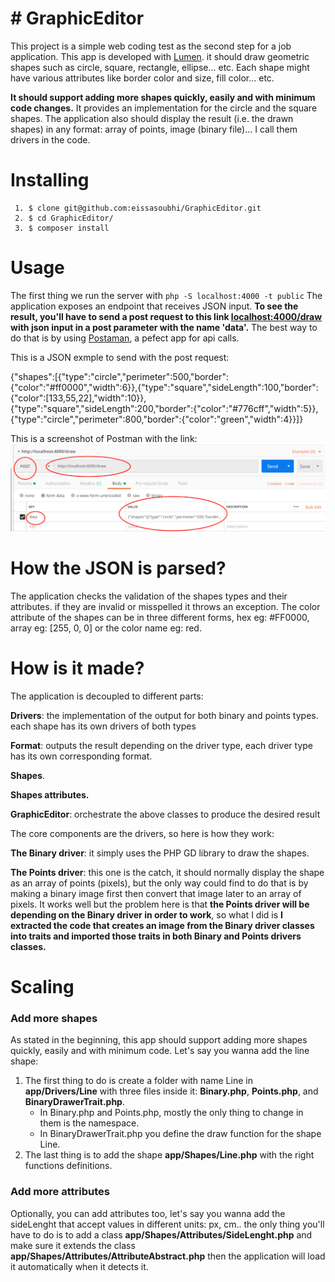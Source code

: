 
# # GraphicEditor

This project is a simple web coding test as the second step for a job application.
This app is developed with [Lumen](https://lumen.laravel.com/). it should draw geometric shapes such as
circle, square, rectangle, ellipse... etc. Each shape might have various attributes like border
color and size, fill color... etc.

**It should support adding more shapes quickly, easily and with minimum code
changes.** 
It provides an implementation for the circle and the square shapes.
The application also should display the result (i.e. the drawn shapes) in any format: array of points, image (binary file)... I call them drivers in the code.

# Installing 

     1. $ clone git@github.com:eissasoubhi/GraphicEditor.git
     2. $ cd GraphicEditor/
     3. $ composer install

# Usage

The first thing we run the server with `php -S localhost:4000 -t public`
The application exposes an endpoint that receives JSON input.
**To see the result, you'll have to send a post request to this link [localhost:4000/draw](localhost:4000/draw) with json input in a post parameter with the name 'data'.**
The best way to do that is by using [Postaman](https://chrome.google.com/webstore/detail/postman/fhbjgbiflinjbdggehcddcbncdddomop?hl=en), a pefect app for api calls. 

This is a JSON exmple to send with the post request:

{"shapes":[{"type":"circle","perimeter":500,"border":{"color":"#ff0000","width":6}},{"type":"square","sideLength":100,"border":{"color":[133,55,22],"width":10}},{"type":"square","sideLength":200,"border":{"color":"#776cff","width":5}},{"type":"circle","perimeter":800,"border":{"color":"green","width":4}}]}

This is a screenshot of Postman with the link:
![ a screenshot of Postman with the link](/postman-screenshot.png)

# How the JSON is parsed?

The application checks the validation of the shapes types and their attributes. if they are invalid or misspelled it throws an exception.
The color attribute of the shapes can be in three different forms, hex eg: #FF0000, array eg: [255, 0, 0] or the color name eg: red.

# How is it made?

The application is decoupled to different parts: 

**Drivers**: the implementation of the output for both binary and points types. each shape has its own drivers of both types

**Format**: outputs the result depending on the driver type, each driver type has its own corresponding format.

**Shapes**.

**Shapes attributes.**

**GraphicEditor**: orchestrate the above classes to produce the desired result

The core components are the drivers, so here is how they work:

**The Binary driver**: it simply uses the PHP GD library to draw the shapes.

**The Points driver**: this one is the catch, it should normally display the shape as an array of points (pixels), but the only way could find to do that is by making a binary image first then convert that image later to an array of pixels. 
It works well but the problem here is that **the Points driver will be depending on the Binary driver in order to work**, so what I did is **I extracted the code that creates an image from the Binary driver classes into traits and imported those traits in both Binary and Points drivers classes.**


# Scaling
### Add more shapes
As stated in the beginning, this app should support adding more shapes quickly, easily and with minimum code.
Let's say you wanna add the line shape:

 1. The first thing to do is create a folder with name Line in
    **app/Drivers/Line** with three files inside it: **Binary.php**, **Points.php**,
    and **BinaryDrawerTrait.php**.
	- In Binary.php and Points.php, mostly the only thing to change in them is the 					namespace.
    - In BinaryDrawerTrait.php you define the draw function for the shape Line.
 2. The last thing is to add the shape **app/Shapes/Line.php** with the
    right functions definitions.

### Add more attributes

Optionally, you can add attributes too, let's say you wanna add the sideLenght that accept values in different units: px, cm.. the only thing you'll have to do is to add a class **app/Shapes/Attributes/SideLenght.php** and make sure it extends the class **app/Shapes/Attributes/AttributeAbstract.php** then
the application will load it automatically when it detects it.


